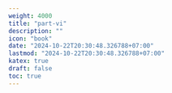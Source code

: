 ```yaml
---
weight: 4000
title: "part-vi"
description: ""
icon: "book"
date: "2024-10-22T20:30:48.326788+07:00"
lastmod: "2024-10-22T20:30:48.326788+07:00"
katex: true
draft: false
toc: true
---
```

